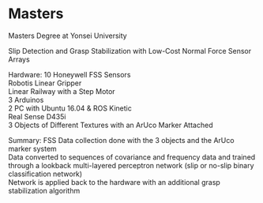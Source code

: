 # Masters
Masters Degree at Yonsei University

Slip Detection and Grasp Stabilization with Low-Cost Normal Force Sensor Arrays

Hardware:
10 Honeywell FSS Sensors  
Robotis Linear Gripper  
Linear Railway with a Step Motor  
3 Arduinos  
2 PC with Ubuntu 16.04 & ROS Kinetic  
Real Sense D435i  
3 Objects of Different Textures with an ArUco Marker Attached  

Summary:
FSS Data collection done with the 3 objects and the ArUco marker system  
Data converted to sequences of covariance and frequency data and trained through a lookback multi-layered perceptron network (slip or no-slip binary classification network)  
Network is applied back to the hardware with an additional grasp stabilization algorithm  
